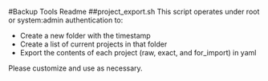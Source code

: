 #Backup Tools Readme
##project_export.sh
This script operates under root or system:admin authentication to: 
* Create a new folder with the timestamp
* Create a list of current projects in that folder
* Export the contents of each project (raw, exact, and for_import) in yaml

Please customize and use as necessary. 
